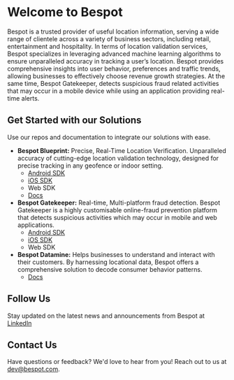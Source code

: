 # Welcome to Bespot

Bespot is a trusted provider of useful location information, serving a wide range of clientele across a variety of business sectors, including retail, entertainment and hospitality. In terms of location validation services, Bespot specializes in leveraging advanced machine learning algorithms to ensure unparalleled accuracy in tracking a user’s location. Bespot provides comprehensive insights into user behavior, preferences and traffic trends, allowing businesses to effectively choose revenue growth strategies. At the same time, Bespot Gatekeeper,  detects suspicious fraud related activities that may occur in a mobile device while using an application providing real-time alerts.

## Get Started with our Solutions
Use our repos and documentation to integrate our solutions with ease.

- **Bespot Blueprint:** Precise, Real-Time Location Verification. Unparalleled accuracy of cutting-edge location validation technology, designed for precise tracking in any geofence or indoor setting.
  - [Android SDK](https://github.com/bespot/bespot-sdk-android-release)
  - [iOS SDK](https://github.com/bespot/bespot-sdk-ios-release)
  - Web SDK
  - [Docs](https://lv-sdk.docs.bespot.com/sdk/)
- **Bespot Gatekeeper:** Real-time, Multi-platform fraud detection. Bespot Gatekeeper is a highly customisable online-fraud prevention platform that detects suspicious activities which may occur in mobile and web applications.
  - [Android SDK](https://github.com/bespot/Antifraud-SDK-Android-Release)
  - [iOS SDK](https://github.com/bespot/antifraud-sdk-ios-release)
  - Web SDK
- **Bespot Datamine:** Helps businesses to understand and interact with their customers. By harnessing locational data, Bespot offers a comprehensive solution to decode consumer behavior patterns.
  - [Docs](https://lv-sdk.docs.bespot.com/api/)


## Follow Us

Stay updated on the latest news and announcements from Bespot at [LinkedIn](https://linkedin.com/company/bespot)

## Contact Us

Have questions or feedback? We'd love to hear from you! Reach out to us at [dev@bespot.com](mailto:dev@bespot.com).
